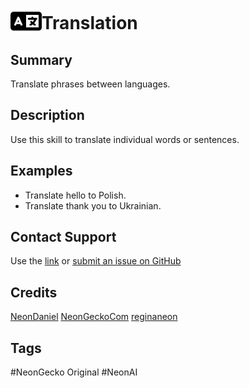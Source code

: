 # <img src='./logo.svg' card_color="#FF8600" width="50" style="vertical-align:bottom" style="vertical-align:bottom">Translation

## Summary

Translate phrases between languages.

## Description

Use this skill to translate individual words or sentences.

## Examples
- Translate hello to Polish.
- Translate thank you to Ukrainian.

## Contact Support

Use the [link](https://neongecko.com/ContactUs) or [submit an issue on GitHub](https://help.github.com/en/articles/creating-an-issue)

## Credits
[NeonDaniel](https://github.com/NeonDaniel)
[NeonGeckoCom](https://github.com/NeonGeckoCom)
[reginaneon](https://github.com/reginaneon)

## Tags
#NeonGecko Original
#NeonAI
